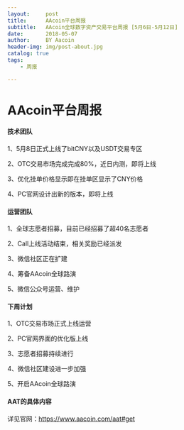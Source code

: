 ```yaml
---
layout:     post
title:      AAcoin平台周报
subtitle:   AAcoin全球数字资产交易平台周报 [5月6日-5月12日]
date:       2018-05-07
author:     BY Aacoin
header-img: img/post-about.jpg
catalog: true
tags:
    - 周报

---
```

# AAcoin平台周报


#### 技术团队

1、5月8日正式上线了bitCNY以及USDT交易专区

2、OTC交易市场完成完成80%，近日内测，即将上线

3、优化挂单价格显示即在挂单区显示了CNY价格

4、PC官网设计出新的版本，即将上线

#### 运营团队

1、全球志愿者招募，目前已经招募了超40名志愿者

2、Call上线活动结束，相关奖励已经派发

3、微信社区正在扩建

4、筹备AAcoin全球路演

5、微信公众号运营、维护

#### 下周计划

1、OTC交易市场正式上线运营

2、PC官网界面的优化版上线

3、志愿者招募持续进行

4、微信社区建设进一步加强

5、开启AAcoin全球路演

#### AAT的具体内容

详见官网：https://www.aacoin.com/aat#get


